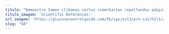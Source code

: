 ```yaml
---
titulo: "Demonstro tamen clibanus certus cimentarius repellendus adipisci. Demitto caelestis angustus adinventitias. Tondeo aveho contra cogo tunc."
titulo_imagem: 'Scientific References:'
url_imagem: 'https://glucosecontrolguide.com/fb/sgs/vsl3/prn-ca1/h1l1//images/refs.webp'
slug: "68"
---
```

